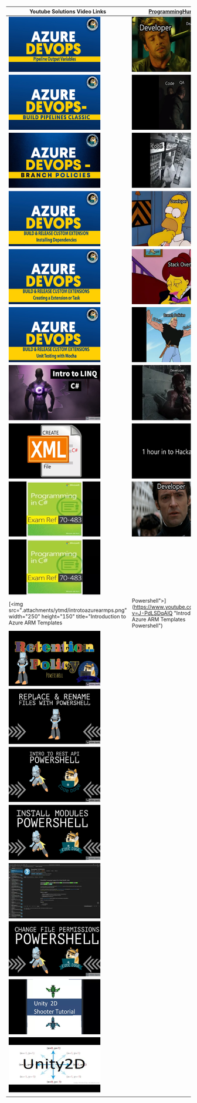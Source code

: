 

| Youtube Solutions Video Links |[ProgrammingHumor](https://www.youtube.com/playlist?list=PLVCxVHqf-EbJvV4Ys_cs_ixdeWu1QJrzS "Crunch Time") | 
|--------------------------------|-----------------------------------------------------------------------------------------------------------|
| [<img src=".attachments/ytmd/adopipelineoutputvariables.png" width="250" height="150" title="Azure Devops Pipeline Output Variables">](https://youtu.be/kMkhfuE0UeM "Azure Devops Pipeline Output Variables") | [<img src=".attachments/ytmd/crunchtimememe.png" width="250" height="150" title="Crunch Time">](https://www.youtube.com/watch?v=6ax20_bwz1Q "Crunch Time") |
| [<img src=".attachments/ytmd/adobuildpipelinesclassic.png" width="250" height="150" title="Azure DevOps Build Pipelines Classic">](https://youtu.be/0d6acAH5InE "Azure DevOps Build Pipelines Classic") |  [<img src=".attachments/ytmd/testingmeme.png" width="250" height="150" title="Testing">](https://www.youtube.com/watch?v=ai6lRft6nus "Testing") |
| [<img src=".attachments/ytmd/adobranchpoliciesgit.png" width="250" height="150" title="Azure DevOps Branch Policies / GIT">](https://youtu.be/2nukM2TzD1Q "Azure DevOps Branch Policies / GIT") |  [<img src=".attachments/ytmd/codecleanupmeme.png" width="250" height="150" title="Code Cleanup">](https://www.youtube.com/watch?v=94VzwjOpwQM "Code Cleanup") |
| [<img src=".attachments/ytmd/adocustomextentionsprereqs.png" width="250" height="150" title="Azure DevOps Custom Tasks or Extensions - Pre-Requisites">](https://youtu.be/ZcEeIUxHMy8 "Azure DevOps Custom Tasks or Extensions - Pre-Requisites") |  [<img src=".attachments/ytmd/judgementmeme.png" width="250" height="150" title="Judgement">](https://www.youtube.com/watch?v=-gSxbADXbAs "Judgement") |
| [<img src=".attachments/ytmd/adocustomextentionsactualbuilding.png" width="250" height="150" title="Azure DevOps Custom Tasks or Extensions - Creating a new Custom Build or Release Task or Extension">](https://youtu.be/S2A_4pHzQ54 "Azure DevOps Custom Tasks or Extensions - Creating a new Custom Build or Release Task or Extension") | [<img src=".attachments/ytmd/stackoverflow.png" width="250" height="150" title="StackOverflow">](https://www.youtube.com/watch?v=f-SlUX3PGas "StackOverflow") |
| [<img src=".attachments/ytmd/adocustomextentionsmochaunittesting.png" width="250" height="150" title="Azure DevOps Custom Tasks or Extensions - Unit testing with Mocha">](https://youtu.be/X99UAVB5gmg "Azure DevOps Custom Tasks or Extensions - Unit testing with Mocha") |  [<img src=".attachments/ytmd/codecheckinmeme.png" width="250" height="150" title="Code Check-in">](https://www.youtube.com/watch?v=BbyVmVBcKPY "Code Check-in") |
| [<img src=".attachments/ytmd/introtolinqcsharptutt.png" width="250" height="150" title="C# LINQ Tutorial">](https://www.youtube.com/watch?v=ndQbKgJritA&t "C# LINQ Tutorial ") |  [<img src=".attachments/ytmd/detectiveopsmeme.png" width="250" height="150" title="Detective Ops">](https://www.youtube.com/watch?v=6ax20_bwz1Q "Detective Ops") |
| [<img src=".attachments/ytmd/csharpcreatexmlfile.png" width="250" height="150" title="C# Create XML File/Document explanation/tutorial Youtube video">](https://www.youtube.com/watch?v=RwV0SXtsW5A "C# Create XML File/Document explanation/tutorial Youtube video  ") |  [<img src=".attachments/ytmd/hackathonmeme.png" width="250" height="150" title="Hackathon">](https://www.youtube.com/watch?v=UbqVaSnJK94 "Hackathon") |
| [<img src=".attachments/ytmd/csharpexam70483.png" width="250" height="150" title="C# Extension Methods Explanation & 70-483 Exam prep question">](https://youtu.be/UGJ2LIgFRN8 "C# Extension Methods Explanation & 70-483 Exam prep question ") |  [<img src=".attachments/ytmd/unansweredquestionmeme.png" width="250" height="150" title="The Unanswered Question">](https://www.youtube.com/watch?v=GGabKvaihm0 "The Unanswered Question") |
| [<img src=".attachments/ytmd/csharpexam70483.png" width="250" height="150" title="C# XML Serialization/Deserialization & 70-483 Exam Prep C#">](https://youtu.be/2CCwy121V6Q "C# XML Serialization/Deserialization & 70-483 Exam Prep C#") |  |
| [<img src=".attachments/ytmd/introtoazurearmps.png" width="250" height="150" title="Introduction to Azure ARM Templates | Powershell">](https://www.youtube.com/watch?v=J-PdLSDqAlQ "Introduction to Azure ARM Templates Powershell") |  |
| [<img src=".attachments/ytmd/psapplyretentionrate.png" width="250" height="150" title="Powershell Apply Retention Policies">](https://youtu.be/bGI-uidHfxA "Powershell Apply Retention Policies") |  |
| [<img src=".attachments/ytmd/psreplacerenamefiles.png" width="250" height="150" title="Powershell Replace & Rename Files quickly Script">](https://youtu.be/tiouHNzAl8Q "Powershell Replace & Rename Files quickly Script") |  |
| [<img src=".attachments/ytmd/psintrotorestapi.png" width="250" height="150" title="Powershell API Intro GET Method">](https://youtu.be/-NVh5cVOeO4 "Powershell API Intro GET Method ") |  |
| [<img src=".attachments/ytmd/psinstallpsmodules.png" width="250" height="150" title="Powershell Install Modules script">](https://youtu.be/xGI6_nCjKn0 "Powershell Install Modules script") |  |
| [<img src=".attachments/ytmd/adodownloadvgps.png" width="250" height="150" title="Powershell Download Variable Groups from Azure DevOps">](https://youtu.be/k_yd4dc9NzA "Powershell Download Variable Groups from Azure DevOps") |  |
| [<img src=".attachments/ytmd/pschangefilefolderpermissions.png" width="250" height="150" title="Powershell Change File/Folder security and permissions">](https://youtu.be/0nk2NDYyQT8 "Powershell Change File/Folder security and permissions") |  |
| [<img src=".attachments/ytmd/unity2dtutspaceshootergame1.png" width="250" height="150" title="Unity 2D Shooter Game Tutorial - Make your first Unity Game!">](https://youtu.be/-on5HRW8v1A "Unity 2D Shooter Game Tutorial - Make your first Unity Game! ") |  |
| [<img src=".attachments/ytmd/unity2dtut9dirmovement.png" width="250" height="150" title="Unity 2D 8 Directional Movement Tutorial - Covers both physics and non-physics movement">](https://youtu.be/km-04aUJy4o "Unity 2D 8 Directional Movement Tutorial - Covers both physics and non-physics movement") |  |
| | |

